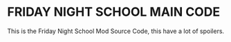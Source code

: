 # FRIDAY NIGHT SCHOOL MAIN CODE
This is the Friday Night School Mod Source Code, this have a lot of spoilers.

